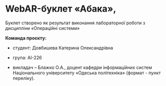 # WebAR-буклет «Абака», 
 Буклет створено як результат виконання лабораторної роботи з дисципліни
«Операційні системи» 

 **Команда проєкту:** 
 
- студент: Довбишева Катерина Олександрівна

- група: АІ-226

- викладач – Блажко О.А., доцент кафедри інформаційних систем Національного університету «Одеська політехніка» (формат - пункт переліку).
